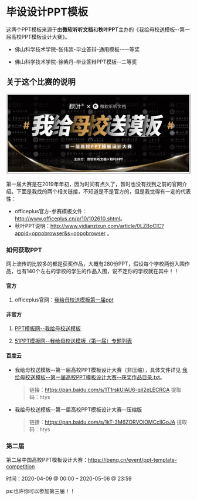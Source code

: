 # 毕设设计PPT模板

这两个PPT模板来源于由**微软听听文档**和**秋叶PPT**主办的《我给母校送模板--第一届高校PPT模板设计大赛》。

- 佛山科学技术学院-张伟崇-毕业答辩-通用模板--一等奖

- 佛山科学技术学院-徐紫丹-毕业答辩PPT模板--二等奖

## 关于这个比赛的说明

![我给母校送模板--第一届高校PPT设计大赛](assets/1604158778441.png)

第一届大赛是在2019年年初，因为时间有点久了，暂时也没有找到之前的官网介绍。下面是我找的两个相关链接，不知道是不是官方的，但是我觉得有一定的代表性：

- officeplus官方-参赛模板文件：<http://www.officeplus.cn/p/10/102610.shtml>。
- 秋叶PPT说明：<http://www.yidianzixun.com/article/0LZBoClC?appid=oppobrowser&s=oppobrowser> 。

### 如何获取PPT

网上流传的比较多的都是获奖作品，大概有280份PPT，假设每个学校两份入围作品，也有140个左右的学校的学生的作品入围，说不定你的学校就在其中！！

#### 官方

1. officeplus官网：[我给母校送模板第一届ppt](<http://www.officeplus.cn/search.shtml?key=我给母校送模板第一届&cat=ppt>)

#### 非官方

1. [PPT模板网--我给母校送模板](<http://ppt.hanhaiqikan.cn/tag/我给母校送模板>)

2. [51PPT模板网--我给母校送模板（第一届）专题列表](http://www.51pptmoban.com/zt/wogeimuxiaosongmoban/#)

#### 百度云

- 我给母校送模板--第一届高校PPT模板设计大赛（非压缩），具体文件详见 [我给母校送模板--第一届高校PPT模板设计大赛--获奖作品目录.txt](./我给母校送模板--第一届高校PPT模板设计大赛--获奖作品目录.txt)。

  > 链接：<https://pan.baidu.com/s/1T1rskUlAU6-qiI2eLECRCA>
  > 提取码：htys 

- 我给母校送模板--第一届高校PPT模板设计大赛--压缩版

  > 链接：<https://pan.baidu.com/s/1kT-3M6ZORVOlOMCcllGoJA> 
  > 提取码：htys

### 第二届

第二届中国高校PPT模板设计大赛：<https://ibenq.cn/event/ppt-template-competition>

时间：2020-04-09 @ 00:00 – 2020-05-06 @ 23:59

ps:也许你可以参加第三届！！
